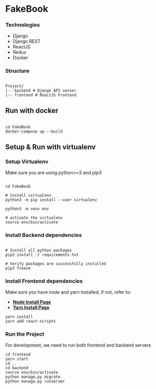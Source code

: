 # FakeBook

### Technologies

- Django
- Django REST
- ReactJS
- Redux
- Docker

### Structure
```

Project/
|-- backend # Django API server
|-- frontend # ReactJS Frontend
```


## Run with docker

```

cd FakeBook
docker-compose up --build

```

## Setup & Run with virtualenv

### Setup Virtualenv

Make sure you are using python>=3 and pip3

```

cd FakeBook

# Install virtualenv
python3 -m pip install --user virtualenv

python3 -m venv env

# activate the virtualenv
source env/bin/activate

```

### Install Backend dependencies

```

# Install all python packages
pip3 install -r requirements.txt

# Verify packages are successfully installed
pip3 freeze

```

### Install Frontend dependencies
Make sure you have node and yarn installed, if not, refer to:
- [**Node Install Page**](https://nodejs.org/en/download/)
- [**Yarn Install Page**](https://legacy.yarnpkg.com/lang/en/docs/install/)
```
yarn install
yarn add react-scripts
```

### Run the Project

For development, we need to run both frontend and backend servers
```
cd frontend
yarn start
cd ..
cd backend
source env/bin/activate
python manage.py migrate
python manage.py runserver
